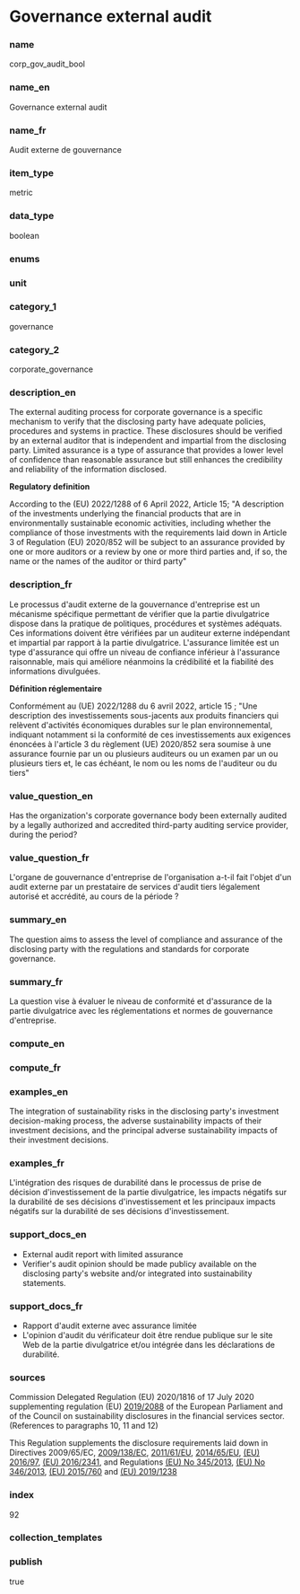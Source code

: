 # Governance external audit

### name

corp_gov_audit_bool

### name_en

Governance external audit

### name_fr

Audit externe de gouvernance

### item_type

metric

### data_type

boolean

### enums



### unit



### category_1

governance

### category_2

corporate_governance

### description_en

The external auditing process for corporate governance is a specific mechanism to
verify that the disclosing party have adequate policies, procedures and systems in
practice. These disclosures should be verified by an external auditor that is
independent and impartial from the disclosing party. Limited assurance is a type
of assurance that provides a lower level of confidence than reasonable assurance
but still enhances the credibility and reliability of the information disclosed.

**Regulatory definition**

According to the (EU) 2022/1288 of 6 April 2022, Article 15;
"A description of the investments underlying the financial products that are in
environmentally sustainable economic activities, including whether the compliance
of those investments with the requirements laid down in Article 3 of Regulation
(EU) 2020/852 will be subject to an assurance provided by one or more auditors or
a review by one or more third parties and, if so, the name or the names of the
auditor or third party"

### description_fr

Le processus d'audit externe de la gouvernance d'entreprise est un mécanisme
spécifique permettant de vérifier que la partie divulgatrice dispose dans la pratique
de politiques, procédures et systèmes adéquats. Ces informations doivent être
vérifiées par un auditeur externe indépendant et impartial par rapport à la partie
divulgatrice. L'assurance limitée est un type d'assurance qui offre un niveau de
confiance inférieur à l'assurance raisonnable, mais qui améliore néanmoins la
crédibilité et la fiabilité des informations divulguées.

**Définition réglementaire**

Conformément au (UE) 2022/1288 du 6 avril 2022, article 15 ;
"Une description des investissements sous-jacents aux produits financiers qui
relèvent d'activités économiques durables sur le plan environnemental, indiquant
notamment si la conformité de ces investissements aux exigences énoncées à
l'article 3 du règlement (UE) 2020/852 sera soumise à une assurance fournie par
un ou plusieurs auditeurs ou un examen par un ou plusieurs tiers et, le cas échéant,
le nom ou les noms de l'auditeur ou du tiers"

### value_question_en

Has the organization's corporate governance body been externally audited
by a legally authorized and accredited third-party auditing service provider,
during the period?

### value_question_fr

L'organe de gouvernance d'entreprise de l'organisation a-t-il fait l'objet
d'un audit externe par un prestataire de services d'audit tiers légalement
autorisé et accrédité, au cours de la période ?

### summary_en

The question aims to assess the level of compliance and assurance of the disclosing
party with the regulations and standards for corporate governance.

### summary_fr

La question vise à évaluer le niveau de conformité et d'assurance de la partie
divulgatrice avec les réglementations et normes de gouvernance d'entreprise.

### compute_en



### compute_fr



### examples_en

The integration of sustainability risks in the disclosing party's investment
decision-making process, the adverse sustainability impacts of their investment
decisions, and the principal adverse sustainability impacts of their investment decisions.

### examples_fr

L'intégration des risques de durabilité dans le processus de prise de décision
d'investissement de la partie divulgatrice, les impacts négatifs sur la durabilité de
ses décisions d'investissement et les principaux impacts négatifs sur la durabilité de
ses décisions d'investissement.

### support_docs_en

- External audit report with limited assurance
- Verifier's audit opinion should be made publicy available on the disclosing party's
website and/or integrated into sustainability statements.

### support_docs_fr

- Rapport d'audit externe avec assurance limitée
- L'opinion d'audit du vérificateur doit être rendue publique sur le site Web de la
partie divulgatrice et/ou intégrée dans les déclarations de durabilité.

### sources

Commission Delegated Regulation (EU) 2020/1816 of 17 July 2020 supplementing regulation
(EU) [2019/2088](https://eur-lex.europa.eu/legal-content/EN/TXT/PDF/?uri=CELEX:32019R2088)
of the European Parliament and of the Council on sustainability disclosures in the
financial services sector. (References to paragraphs 10, 11 and 12)

This Regulation supplements the disclosure requirements laid down in Directives 2009/65/EC,
[2009/138/EC](https://eur-lex.europa.eu/LexUriServ/LexUriServ.do?uri=OJ:L:2009:335:0001:0155:en:PDF),
[2011/61/EU](https://eur-lex.europa.eu/legal-content/EN/TXT/?uri=CELEX%3A32011L0061),
[2014/65/EU](https://eur-lex.europa.eu/legal-content/EN/TXT/?uri=celex%3A32009L0065),
[(EU) 2016/97](https://eur-lex.europa.eu/legal-content/EN/TXT/?uri=CELEX%3A32016L0097),
[(EU) 2016/2341](https://eur-lex.europa.eu/legal-content/EN/TXT/?uri=CELEX%3A32016L2341),
and Regulations [(EU) No 345/2013](https://eur-lex.europa.eu/legal-content/EN/TXT/PDF/?uri=CELEX:32013R0345),
[(EU) No 346/2013](https://eur-lex.europa.eu/LexUriServ/LexUriServ.do?uri=OJ:L:2013:115:0018:0038:EN:PDF),
[(EU) 2015/760](https://eur-lex.europa.eu/legal-content/EN/TXT/PDF/?uri=CELEX:32015R0760) and
[(EU) 2019/1238](https://eur-lex.europa.eu/eli/reg/2019/1238)
            
### index

92

### collection_templates



### publish

true
